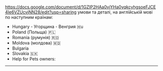 https://docs.google.com/document/d/1GZIP2HAa0vjYHa0yqkcyhgsoeFJCE4Ie6VZUcvjNN28/edit?usp=sharing
умови та деталі, на англійській мові по наступним країнам:
- Hungary - Угорщина - Венгрия 🇭u 
- Poland (Польща) 🇵🇱
- Romania (румунія) 🇷🇴
- Moldova (молдова) 🇲🇩
- Bulgaria
- Slovakia 🇸🇰
- Help for Pets owners: 
----------